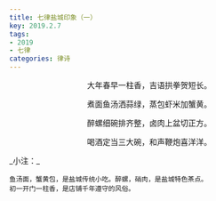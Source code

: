 ```yaml
---
title: 七律盐城印象（一）
key: 2019.2.7
tags: 
- 2019
- 七律
categories: 律诗
---
```


<p align="center">大年春早一柱香，吉语拱拳贺短长。
</p>
<p align="center">煮面鱼汤洒蒜绿，蒸包虾米加蟹黄。
</p>
<p align="center">醉螺细碗排齐整，卤肉上盆切正方。
</p>
<p align="center">喝酒定当三大碗，和声鞭炮喜洋洋。
</p>
_小注：_

```
鱼汤面，蟹黄包，是盐城传统小吃。醉螺，硝肉，是盐城特色茶点。
初一开门一柱香，是店铺千年遵守的风俗。
```